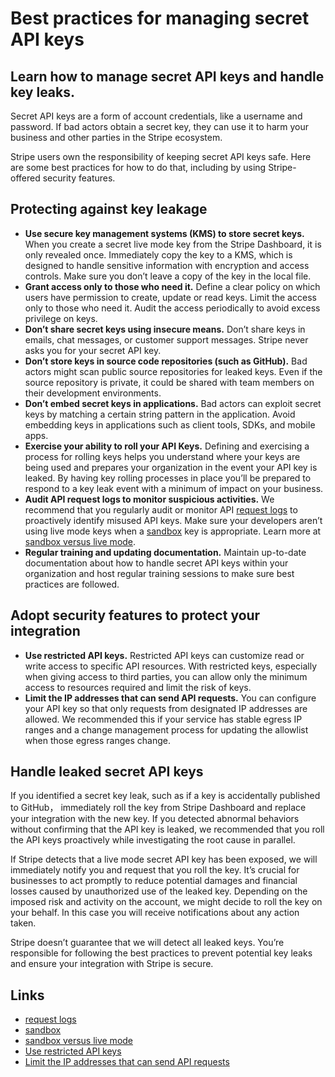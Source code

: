 # Best practices for managing secret API keys

## Learn how to manage secret API keys and handle key leaks.

Secret API keys are a form of account credentials, like a username and password.
If bad actors obtain a secret key, they can use it to harm your business and
other parties in the Stripe ecosystem.

Stripe users own the responsibility of keeping secret API keys safe. Here are
some best practices for how to do that, including by using Stripe-offered
security features.

## Protecting against key leakage

- **Use secure key management systems (KMS) to store secret keys.** When you
create a secret live mode key from the Stripe Dashboard, it is only revealed
once. Immediately copy the key to a KMS, which is designed to handle sensitive
information with encryption and access controls. Make sure you don’t leave a
copy of the key in the local file.
- **Grant access only to those who need it.** Define a clear policy on which
users have permission to create, update or read keys. Limit the access only to
those who need it. Audit the access periodically to avoid excess privilege on
keys.
- **Don’t share secret keys using insecure means.** Don’t share keys in emails,
chat messages, or customer support messages. Stripe never asks you for your
secret API key.
- **Don’t store keys in source code repositories (such as GitHub).** Bad actors
might scan public source repositories for leaked keys. Even if the source
repository is private, it could be shared with team members on their development
environments.
- **Don’t embed secret keys in applications.** Bad actors can exploit secret
keys by matching a certain string pattern in the application. Avoid embedding
keys in applications such as client tools, SDKs, and mobile apps.
- **Exercise your ability to roll your API Keys.** Defining and exercising a
process for rolling keys helps you understand where your keys are being used and
prepares your organization in the event your API key is leaked. By having key
rolling processes in place you’ll be prepared to respond to a key leak event
with a minimum of impact on your business.
- **Audit API request logs to monitor suspicious activities.** We recommend that
you regularly audit or monitor API [request
logs](https://docs.stripe.com/development/dashboard/request-logs) to proactively
identify misused API keys. Make sure your developers aren’t using live mode keys
when a [sandbox](https://docs.stripe.com/sandboxes) key is appropriate. Learn
more at [sandbox versus live
mode](https://docs.stripe.com/keys#test-live-modes).
- **Regular training and updating documentation.** Maintain up-to-date
documentation about how to handle secret API keys within your organization and
host regular training sessions to make sure best practices are followed.

## Adopt security features to protect your integration

- **Use restricted API keys.** Restricted API keys can customize read or write
access to specific API resources. With restricted keys, especially when giving
access to third parties, you can allow only the minimum access to resources
required and limit the risk of keys.
- **Limit the IP addresses that can send API requests.** You can configure your
API key so that only requests from designated IP addresses are allowed. We
recommended this if your service has stable egress IP ranges and a change
management process for updating the allowlist when those egress ranges change.

## Handle leaked secret API keys

If you identified a secret key leak, such as if a key is accidentally published
to GitHub， immediately roll the key from Stripe Dashboard and replace your
integration with the new key. If you detected abnormal behaviors without
confirming that the API key is leaked, we recommended that you roll the API keys
proactively while investigating the root cause in parallel.

If Stripe detects that a live mode secret API key has been exposed, we will
immediately notify you and request that you roll the key. It’s crucial for
businesses to act promptly to reduce potential damages and financial losses
caused by unauthorized use of the leaked key. Depending on the imposed risk and
activity on the account, we might decide to roll the key on your behalf. In this
case you will receive notifications about any action taken.

Stripe doesn’t guarantee that we will detect all leaked keys. You’re responsible
for following the best practices to prevent potential key leaks and ensure your
integration with Stripe is secure.

## Links

- [request logs](https://docs.stripe.com/development/dashboard/request-logs)
- [sandbox](https://docs.stripe.com/sandboxes)
- [sandbox versus live mode](https://docs.stripe.com/keys#test-live-modes)
- [Use restricted API keys](https://docs.stripe.com/keys#limit-access)
- [Limit the IP addresses that can send API
requests](https://docs.stripe.com/keys#ip-allowlist)
